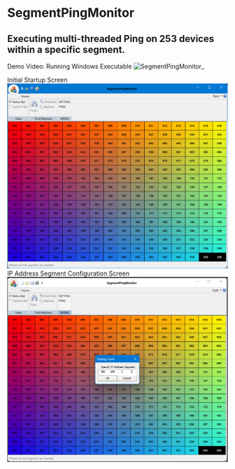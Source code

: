 # SegmentPingMonitor
## Executing multi-threaded Ping on 253 devices within a specific segment.
Demo Video: Running Windows Executable
![SegmentPingMonitor_](https://github.com/takahiro-ohashi/SegmentPingMonitor/assets/28595306/5f000f06-4f87-43f1-a2bc-dd96c903a894)

Initial Startup Screen
![Initial Startup Screen](<img/2023-08-15 151124-1.png>)
IP Address Segment Configuration Screen
![IP Address Segment Configuration Screen](<img/SETTING 2023-08-15 151245-1.png>)
